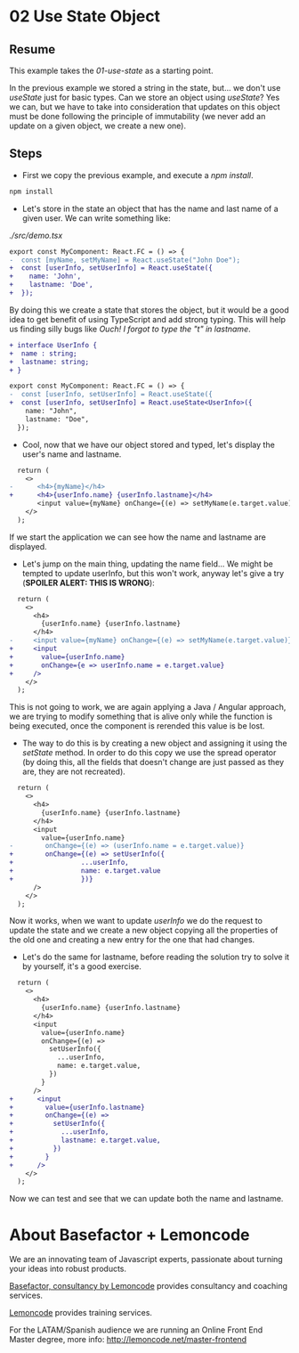 # 02 Use State Object

## Resume

This example takes the _01-use-state_ as a starting point.

In the previous example we stored a string in the state, but... we don't use _useState_ just for basic types. Can we store an object using
_useState_? Yes we can, but we have to take into consideration that updates on this
object must be done following the principle of immutability (we never
add an update on a given object, we create a new one).

## Steps

- First we copy the previous example, and execute a _npm install_.

```bash
npm install
```

- Let's store in the state an object that has the name
  and last name of a given user. We can write something like:

_./src/demo.tsx_

```diff
export const MyComponent: React.FC = () => {
-  const [myName, setMyName] = React.useState("John Doe");
+  const [userInfo, setUserInfo] = React.useState({
+    name: 'John',
+    lastname: 'Doe',
+  });
```

By doing this we create a state that stores the object, but it would be a good idea to
get benefit of using TypeScript and add strong typing. This will help us finding silly bugs
like _Ouch! I forgot to type the "t" in lastname_.

```diff
+ interface UserInfo {
+  name : string;
+  lastname: string;
+ }

export const MyComponent: React.FC = () => {
-  const [userInfo, setUserInfo] = React.useState({
+  const [userInfo, setUserInfo] = React.useState<UserInfo>({
    name: "John",
    lastname: "Doe",
  });
```

- Cool, now that we have our object stored and typed, let's display the user's name and lastname.

```diff
  return (
    <>
-      <h4>{myName}</h4>
+      <h4>{userInfo.name} {userInfo.lastname}</h4>
       <input value={myName} onChange={(e) => setMyName(e.target.value)} />
    </>
  );
```

If we start the application we can see how the name and lastname are displayed.

- Let's jump on the main thing, updating the name field... We might be tempted to update userInfo, but this won't
  work, anyway let's give a try (**SPOILER ALERT: THIS IS WRONG**):

```diff
  return (
    <>
      <h4>
        {userInfo.name} {userInfo.lastname}
      </h4>
-     <input value={myName} onChange={(e) => setMyName(e.target.value)} />
+     <input
+       value={userInfo.name}
+       onChange={e => userInfo.name = e.target.value}
+     />
    </>
  );
```

This is not going to work, we are again applying a Java / Angular approach,
we are trying to modify something that is alive only while the function is being
executed, once the component is rerended this value is be lost.

- The way to do this is by creating a new object and assigning it using the _setState_
  method. In order to do this copy we use the spread operator (by doing this, all the fields
  that doesn't change are just passed as they are, they are not recreated).

```diff
  return (
    <>
      <h4>
        {userInfo.name} {userInfo.lastname}
      </h4>
      <input
        value={userInfo.name}
-        onChange={(e) => (userInfo.name = e.target.value)}
+        onChange={(e) => setUserInfo({
+                 ...userInfo,
+                 name: e.target.value
+                 })}
      />
    </>
  );
```

Now it works, when we want to update _userInfo_ we do
the request to update the state and we create a new object
copying all the properties of the old one and creating a new
entry for the one that had changes.

- Let's do the same for lastname, before reading the solution
  try to solve it by yourself, it's a good exercise.

```diff
  return (
    <>
      <h4>
        {userInfo.name} {userInfo.lastname}
      </h4>
      <input
        value={userInfo.name}
        onChange={(e) =>
          setUserInfo({
            ...userInfo,
            name: e.target.value,
          })
        }
      />
+      <input
+        value={userInfo.lastname}
+        onChange={(e) =>
+          setUserInfo({
+            ...userInfo,
+            lastname: e.target.value,
+          })
+        }
+      />
    </>
  );
```

Now we can test and see that we can update both the name and lastname.

# About Basefactor + Lemoncode

We are an innovating team of Javascript experts, passionate about turning your ideas into robust products.

[Basefactor, consultancy by Lemoncode](http://www.basefactor.com) provides consultancy and coaching services.

[Lemoncode](http://lemoncode.net/services/en/#en-home) provides training services.

For the LATAM/Spanish audience we are running an Online Front End Master degree, more info: http://lemoncode.net/master-frontend
